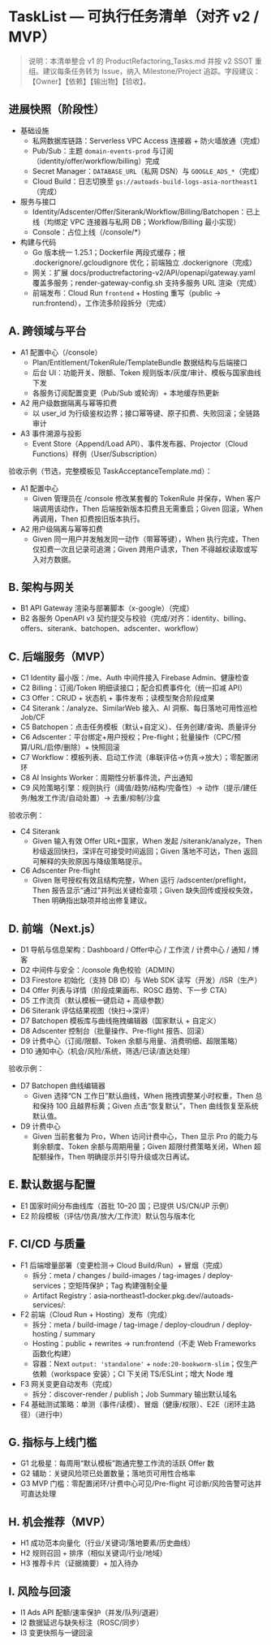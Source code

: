 # TaskList — 可执行任务清单（对齐 v2 / MVP）

> 说明：本清单整合 v1 的 ProductRefactoring_Tasks.md 并按 v2 SSOT 重组。建议每条任务转为 Issue，纳入 Milestone/Project 追踪。字段建议：【Owner】【依赖】【输出物】【验收】。

## 进展快照（阶段性）
- 基础设施
  - 私网数据库链路：Serverless VPC Access 连接器 + 防火墙放通（完成）
  - Pub/Sub：主题 `domain-events-prod` 与订阅（identity/offer/workflow/billing）完成
  - Secret Manager：`DATABASE_URL`（私网 DSN）与 `GOOGLE_ADS_*`（完成）
  - Cloud Build：日志切换至 `gs://autoads-build-logs-asia-northeast1`（完成）
- 服务与接口
  - Identity/Adscenter/Offer/Siterank/Workflow/Billing/Batchopen：已上线（均绑定 VPC 连接器与私网 DB；Workflow/Billing 最小实现）
  - Console：占位上线（/console/*）
- 构建与代码
  - Go 版本统一 1.25.1；Dockerfile 两段式缓存；根 .dockerignore/.gcloudignore 优化；前端独立 .dockerignore（完成）
  - 网关：扩展 docs/productrefactoring-v2/API/openapi/gateway.yaml 覆盖多服务；render-gateway-config.sh 支持多服务 URL 渲染（完成）
  - 前端发布：Cloud Run `frontend` + Hosting 重写（public → run:frontend），工作流多阶段拆分（完成）

## A. 跨领域与平台
- A1 配置中心（/console）
  - Plan/Entitlement/TokenRule/TemplateBundle 数据结构与后端接口
  - 后台 UI：功能开关、限额、Token 规则版本/灰度/审计、模板与国家曲线下发
  - 各服务订阅配置变更（Pub/Sub 或轮询）+ 本地缓存热更新
- A2 用户级数据隔离与幂等扣费
  - 以 user_id 为行级鉴权边界；接口幂等键、原子扣费、失败回滚；全链路审计
- A3 事件溯源与投影
  - Event Store（Append/Load API）、事件发布器、Projector（Cloud Functions）样例（User/Subscription）

验收示例（节选，完整模板见 TaskAcceptanceTemplate.md）：
- A1 配置中心
  - Given 管理员在 /console 修改某套餐的 TokenRule 并保存，When 客户端调用该动作，Then 后端按新版本扣费且无需重启；Given 回滚，When 再调用，Then 扣费按旧版本执行。
- A2 用户级隔离与幂等扣费
  - Given 同一用户并发触发同一动作（带幂等键），When 执行完成，Then 仅扣费一次且记录可追溯；Given 跨用户请求，Then 不得越权读取或写入对方数据。

## B. 架构与网关
- B1 API Gateway 渲染与部署脚本（x-google）（完成）
- B2 各服务 OpenAPI v3 契约提交与校验（完成/对齐：identity、billing、offers、siterank、batchopen、adscenter、workflow）

## C. 后端服务（MVP）
- C1 Identity 最小版：/me、Auth 中间件接入 Firebase Admin、健康检查
- C2 Billing：订阅/Token 明细读接口；配合扣费事件化（统一扣减 API）
- C3 Offer：CRUD + 状态机 + 事件发布；读模型聚合阶段成果
- C4 Siterank：/analyze、SimilarWeb 接入、AI 洞察、每日落地可用性巡检 Job/CF
- C5 Batchopen：点击任务模板（默认+自定义）、任务创建/查询、质量评分
- C6 Adscenter：平台绑定+用户授权；Pre-flight；批量操作（CPC/预算/URL/启停/删除）+ 快照回滚
- C7 Workflow：模板列表、启动工作流（串联评估→仿真→放大）；零配置闭环
- C8 AI Insights Worker：周期性分析事件流，产出通知
- C9 风险策略引擎：规则执行（阈值/趋势/结构/完备性）→ 动作（提示/建任务/触发工作流/自动处置）→ 去重/抑制/沙盒

验收示例：
- C4 Siterank
  - Given 输入有效 Offer URL+国家，When 发起 /siterank/analyze，Then 秒级返回快扫，深评在可接受时间返回；Given 落地不可达，Then 返回可解释的失败原因与降级策略提示。
- C6 Adscenter Pre-flight
  - Given 账号授权有效且结构完整，When 运行 /adscenter/preflight，Then 报告显示“通过”并列出关键检查项；Given 缺失回传或授权失效，Then 明确指出缺项并给出修复建议。

## D. 前端（Next.js）
- D1 导航与信息架构：Dashboard / Offer中心 / 工作流 / 计费中心 / 通知 / 博客
- D2 中间件与安全：/console 角色校验（ADMIN）
- D3 Firestore 初始化（支持 DB ID）与 Web SDK 读写（开发）/ISR（生产）
- D4 Offer 列表与详情（阶段成果画布、ROSC 趋势、下一步 CTA）
- D5 工作流页（默认模板一键启动 + 高级参数）
- D6 Siterank 评估结果视图（快扫→深评）
- D7 Batchopen 模板库与曲线拖拽编辑器（国家默认 + 自定义）
- D8 Adscenter 控制台（批量操作、Pre-flight 报告、回滚）
- D9 计费中心（订阅/限额、Token 余额与用量、消费明细、超限策略）
- D10 通知中心（机会/风险/系统，筛选/已读/直达处理）

验收示例：
- D7 Batchopen 曲线编辑器
  - Given 选择“CN 工作日”默认曲线，When 拖拽调整某小时权重，Then 总和保持 100 且越界标黄；Given 点击“恢复默认”，Then 曲线恢复至系统默认值。
- D9 计费中心
  - Given 当前套餐为 Pro，When 访问计费中心，Then 显示 Pro 的能力与剩余额度、Token 余额与周期用量；Given 超限付费策略关闭，When 超配额操作，Then 明确提示并引导升级或次日再试。

## E. 默认数据与配置
- E1 国家时间分布曲线库（首批 10–20 国；已提供 US/CN/JP 示例）
- E2 阶段模板（评估/仿真/放大/工作流）默认包与版本化

## F. CI/CD 与质量
- F1 后端增量部署（变更检测→ Cloud Build/Run）+ 冒烟（完成）
  - 拆分：meta / changes / build-images / tag-images / deploy-services；空矩阵保护；Tag 构建强制全量
  - Artifact Registry：asia‑northeast1‑docker.pkg.dev/<PROJECT>/autoads-services/<service>:<tag>
- F2 前端（Cloud Run + Hosting）发布（完成）
  - 拆分：meta / build-image / tag-image / deploy-cloudrun / deploy-hosting / summary
  - Hosting：public + rewrites → run:frontend（不走 Web Frameworks 函数化构建）
  - 容器：Next `output: 'standalone'` + `node:20-bookworm-slim`；仅生产依赖（workspace 安装）；CI 下关闭 TS/ESLint；增大 Node 堆
- F3 网关变更自动发布（完成）
  - 拆分：discover-render / publish；Job Summary 输出默认域名
- F4 基础测试策略：单测（事件/读模）、冒烟（健康/权限）、E2E（闭环主路径）（进行中）

## G. 指标与上线门槛
- G1 北极星：每周用“默认模板”跑通完整工作流的活跃 Offer 数
- G2 辅助：关键风险项已处置数量；落地页可用性合格率
- G3 MVP 门槛：零配置闭环/计费中心可见/Pre-flight 可诊断/风险告警可达并可直达处理

## H. 机会推荐（MVP）
- H1 成功范本向量化（行业/关键词/落地要素/历史曲线）
- H2 规则召回 + 排序（相似关键词/行业/地域）
- H3 推荐卡片（证据摘要）+ 加入待办

## I. 风险与回滚
- I1 Ads API 配额/速率保护（并发/队列/退避）
- I2 数据延迟与缺失标注（ROSC/同步）
- I3 变更快照与一键回滚

